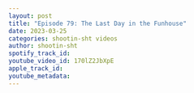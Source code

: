 ```yaml
---
layout: post
title: "Episode 79: The Last Day in the Funhouse"
date: 2023-03-25
categories: shootin-sht videos
author: shootin-sht
spotify_track_id: 
youtube_video_id: 170lZ2JbXpE
apple_track_id: 
youtube_metadata: 
---
```

